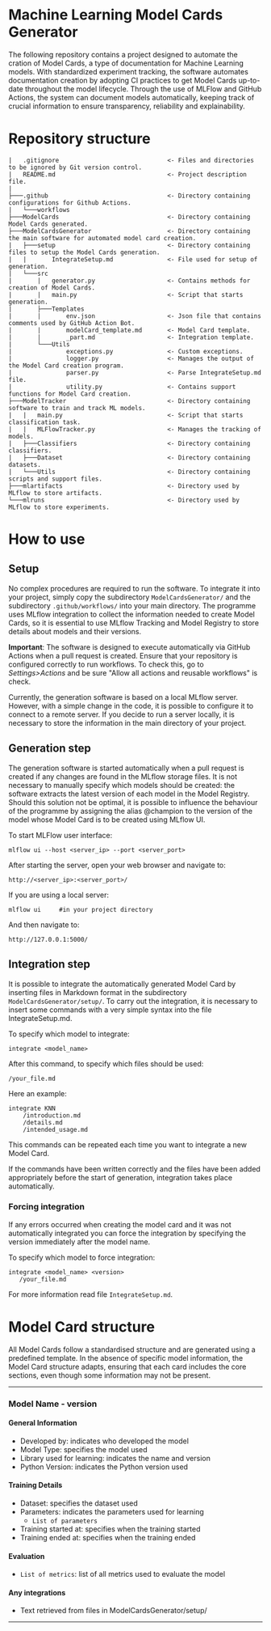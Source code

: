 # Machine Learning Model Cards Generator
The following repository contains a project designed to automate the cration of Model Cards, a type of documentation for Machine Learning models. With standardized experiment tracking, the software automates documentation creation by adopting CI practices to get Model Cards up-to-date throughout the model lifecycle. Through the use of MLFlow and GitHub Actions, the system can document models automatically, keeping track of crucial information to ensure transparency, reliability and explainability.

# Repository structure
```
|   .gitignore                              <- Files and directories to be ignored by Git version control.
|   README.md                               <- Project description file.
|
├───.github                                 <- Directory containing configurations for Github Actions.
|   └───workflows
├───ModelCards                              <- Directory containing Model Cards generated.
├───ModelCardsGenerator                     <- Directory containing the main software for automated model card creation.
|   ├───setup                               <- Directory containing files to setup the Model Cards generation.
|   |       IntegrateSetup.md               <- File used for setup of generation. 
|   └───src
|       |   generator.py                    <- Contains methods for creation of Model Cards.
|       |   main.py                         <- Script that starts generation.
|       ├───Templates
|       |       env.json                    <- Json file that contains comments used by GitHub Action Bot.
|       |       modelCard_template.md       <- Model Card template.
|       |       _part.md                    <- Integration template.
|       └───Utils
|               exceptions.py               <- Custom exceptions.
|               logger.py                   <- Manages the output of the Model Card creation program.
|               parser.py                   <- Parse IntegrateSetup.md file.
|               utility.py                  <- Contains support functions for Model Card creation.
├───ModelTracker                            <- Directory containing software to train and track ML models.
|   |   main.py                             <- Script that starts classification task.
|   |   MLFlowTracker.py                    <- Manages the tracking of models.
|   ├───Classifiers                         <- Directory containing classifiers.
|   ├───Dataset                             <- Directory containing datasets.
|   └───Utils                               <- Directory containing scripts and support files.
├───mlartifacts                             <- Directory used by MLflow to store artifacts.
└───mlruns                                  <- Directory used by MLflow to store experiments.
```
# How to use

## Setup
No complex procedures are required to run the software. To integrate it into your project, simply copy the subdirectory `ModelCardsGenerator/` and the subdirectory `.github/workflows/` into your main directory. The programme uses MLflow integration to collect the information needed to create Model Cards, so it is essential to use MLflow Tracking and Model Registry to store details about models and their versions.

**Important**: The software is designed to execute automatically via GitHub Actions when a pull request is created. Ensure that your repository is configured correctly to run workflows. To check this, go to _Settings>Actions_ and be sure "Allow all actions and reusable workflows" is check.

Currently, the generation software is based on a local MLflow server. However, with a simple change in the code, it is possible to configure it to connect to a remote server. If you decide to run a server locally, it is necessary to store the information in the main directory of your project.

## Generation step
The generation software is started automatically when a pull request is created if any changes are found in the MLflow storage files. It is not necessary to manually specify which models should be created: the software extracts the latest version of each model in the Model Registry. Should this solution not be optimal, it is possible to influence the behaviour of the programme by assigning the alias @champion to the version of the model whose Model Card is to be created using MLflow UI.

To start MLFlow user interface:
```
mlflow ui --host <server_ip> --port <server_port>
```
After starting the server, open your web browser and navigate to:
```
http://<server_ip>:<server_port>/
```

If you are using a local server:
```
mlflow ui     #in your project directory
```
And then navigate to:
```
http://127.0.0.1:5000/
```

## Integration step
It is possible to integrate the automatically generated Model Card by inserting files in Markdown format in the subdirectory `ModelCardsGenerator/setup/`. To carry out the integration, it is necessary to insert some commands with a very simple syntax into the file IntegrateSetup.md.

To specify which model to integrate:
```
integrate <model_name>
```

After this command, to specify which files should be used:
```
/your_file.md
```

Here an example:
```
integrate KNN
    /introduction.md
    /details.md
    /intended_usage.md
```
This commands can be repeated each time you want to integrate a new Model Card.

If the commands have been written correctly and the files have been added appropriately before the start of generation, integration takes place automatically.

### Forcing integration
If any errors occurred when creating the model card and it was not automatically integrated you can force the integration by specifying the version immediately after the model name.

To specify which model to force integration:
```
integrate <model_name> <version>
   /your_file.md
```

For more information read file `IntegrateSetup.md`.

# Model Card structure
All Model Cards follow a standardised structure and are generated using a predefined template. In the absence of specific model information, the Model Card structure adapts, ensuring that each card includes the core sections, even though some information may not be present.

---
### Model Name - version  
#### General Information  
- Developed by: indicates who developed the model  
- Model Type: specifies the model used  
- Library used for learning: indicates the name and version  
- Python Version: indicates the Python version used  

#### Training Details  
- Dataset: specifies the dataset used  
- Parameters: indicates the parameters used for learning  
   - `List of parameters`  
- Training started at: specifies when the training started  
- Training ended at: specifies when the training ended  

#### Evaluation  
   - `List of metrics`: list of all metrics used to evaluate the model  

#### Any integrations
   - Text retrieved from files in ModelCardsGenerator/setup/
---